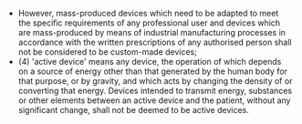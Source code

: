 - However,  mass-produced  devices  which  need  to  be  adapted  to  meet  the  specific  requirements  of  any  professional user  and  devices  which  are  mass-produced  by  means  of  industrial  manufacturing  processes  in  accordance  with  the written prescriptions of any authorised person shall not be considered to be custom-made devices;
- (4)  'active  device'  means  any  device,  the  operation  of  which  depends  on  a  source  of  energy  other  than  that  generated by  the  human  body  for  that  purpose,  or  by  gravity,  and  which  acts  by  changing  the  density  of  or  converting  that energy. Devices intended to transmit energy, substances or other elements between an active device and the patient, without any significant change, shall not be deemed to be active devices.
